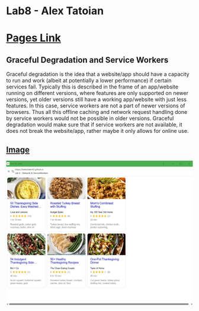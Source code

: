 # Lab8 - Alex Tatoian
# [Pages Link](https://balexdalex42.github.io/cse110_lab8/)
## Graceful Degradation and Service Workers
Graceful degradation is the idea that a website/app should have a capacity to run and work (albeit at potentially a lower performance) if certain services fail. Typically this is described in the frame of an app/website running on different versions, where features are only supported on newer versions, yet older versions still have a working app/website with just less features. In this case, service workers are not a part of newer versions of browsers. Thus all this offline caching and network request handling done by service workers would not be possible in older versions. Graceful degradation would make sure that if service workers are not available, it does not break the website/app, rather maybe it only allows for online use.
## [Image](./pwa.jpg)
![PWA Image](./pwa.jpg)

